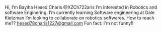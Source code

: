 Hi, I’m Bayiha Hesed Charis @XZCh722aris
I’m interested in Robotics and software Enginering.
I’m currently learning Software engineering at Dale Kietzman
I’m looking to collaborate on robotics softwares.
How to reach me?? hesed78charis1227@gmail.com
Fun fact: I'm not funny!!

<!---
XZCh722aris/XZCh722aris is a ✨ special ✨ repository because its `README.md` (this file) appears on your GitHub profile.
You can click the Preview link to take a look at your changes.
--->
